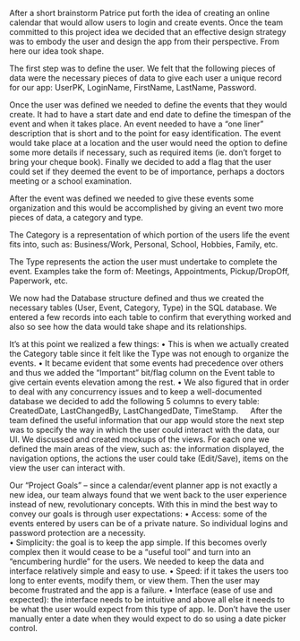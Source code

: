 After a short brainstorm Patrice put forth the idea of creating an online calendar that would allow users to login 
and create events. Once the team committed to this project idea we decided that an effective design strategy was to 
embody the user and design the app from their perspective. From here our idea took shape.

The first step was to define the user. We felt that the following pieces of data were the necessary pieces of data 
to give each user a unique record for our app: UserPK, LoginName, FirstName, LastName, Password.

Once the user was defined we needed to define the events that they would create. It had to have a start date and 
end date to define the timespan of the event and when it takes place. An event needed to have a “one liner” 
description that is short and to the point for easy identification. The event would take place at a location and 
the user would need the option to define some more details if necessary, such as required items (ie. don’t forget 
to bring your cheque book). Finally we decided to add a flag that the user could set if they deemed the event to 
be of importance, perhaps a doctors meeting or a school examination. 

After the event was defined we needed to give these events some organization and this would be accomplished by giving
an event two more pieces of data, a category and type.

The Category is a representation of which portion of the users life the event fits into, such as: Business/Work, 
Personal, School, Hobbies, Family, etc. 

The Type represents the action the user must undertake to complete the event. Examples take the form of: Meetings, 
Appointments, Pickup/DropOff, Paperwork, etc.

We now had the Database structure defined and thus we created the necessary tables (User, Event, Category, Type) in 
the SQL database. We entered a few records into each table to confirm that everything worked and also so see how the 
data would take shape and its relationships. 

It’s at this point we realized a few things:
•  This is when we actually created the Category table since it felt like the Type was not enough to organize the 
    events. 
•	It became evident that some events had precedence over others and thus we added the “Important” bit/flag column 
    on the Event table to give certain events elevation among the rest. 
•	We also figured that in order to deal with any concurrency issues and to keep a well-documented database we 
    decided to add the following 5 columns to every table: CreatedDate, LastChangedBy, LastChangedDate, TimeStamp. 
 
After the team defined the useful information that our app would store the next step was to specify the way in which 
the user could interact with the data, our UI. We discussed and created mockups of the views. For each one we defined
the main areas of the view, such as: the information displayed, the navigation options, the actions the user could 
take (Edit/Save), items on the view the user can interact with. 

Our “Project Goals” – since a calendar/event planner app is not exactly a new idea, our team always found that we 
went back to the user experience instead of new, revolutionary concepts. With this in mind the best way to convey 
our goals is through user expectations:
•	Access: some of the events entered by users can be of a private nature. So individual logins and password 
    protection are a necessity.  
•	Simplicity: the goal is to keep the app simple. If this becomes overly complex then it would cease to be a “useful 
    tool” and turn into an “encumbering hurdle” for the users. We needed to keep the data and interface relatively 
    simple and easy to use.
•	Speed: if it takes the users too long to enter events, modify them, or view them. Then the user may become 
    frustrated and the app is a failure. 
•	Interface (ease of use and expected): the interface needs to be intuitive and above all else it needs to be what 
    the user would expect from this type of app. Ie. Don’t have the user manually enter a date when they would expect
    to do so using a date picker control.

